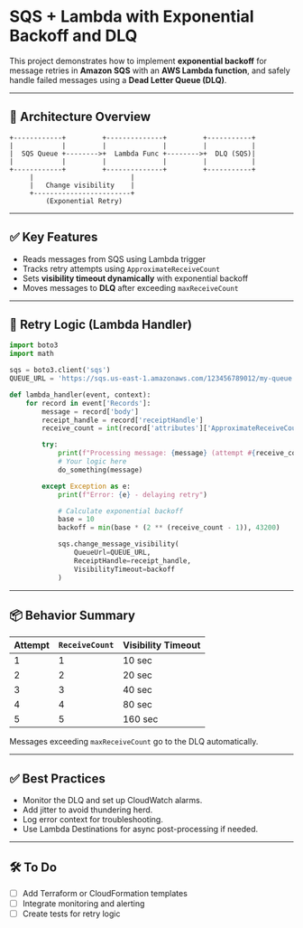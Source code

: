 # SQS + Lambda with Exponential Backoff and DLQ

This project demonstrates how to implement **exponential backoff** for message retries in **Amazon SQS** with an **AWS Lambda function**, and safely handle failed messages using a **Dead Letter Queue (DLQ)**.

---

## 📐 Architecture Overview

```
+------------+         +--------------+         +-----------+
|            |         |              |         |           |
|  SQS Queue +-------->+  Lambda Func +-------->+  DLQ (SQS)|
|            |         |              |         |           |
+------------+         +--------------+         +-----------+
     |                        |
     |   Change visibility    |
     +------------------------+
         (Exponential Retry)
```

---

## ✅ Key Features

- Reads messages from SQS using Lambda trigger
- Tracks retry attempts using `ApproximateReceiveCount`
- Sets **visibility timeout dynamically** with exponential backoff
- Moves messages to **DLQ** after exceeding `maxReceiveCount`

---

## 🧠 Retry Logic (Lambda Handler)

```python
import boto3
import math

sqs = boto3.client('sqs')
QUEUE_URL = 'https://sqs.us-east-1.amazonaws.com/123456789012/my-queue'

def lambda_handler(event, context):
    for record in event['Records']:
        message = record['body']
        receipt_handle = record['receiptHandle']
        receive_count = int(record['attributes']['ApproximateReceiveCount'])

        try:
            print(f"Processing message: {message} (attempt #{receive_count})")
            # Your logic here
            do_something(message)

        except Exception as e:
            print(f"Error: {e} - delaying retry")

            # Calculate exponential backoff
            base = 10
            backoff = min(base * (2 ** (receive_count - 1)), 43200)

            sqs.change_message_visibility(
                QueueUrl=QUEUE_URL,
                ReceiptHandle=receipt_handle,
                VisibilityTimeout=backoff
            )
```

---

## 📦 Behavior Summary

| Attempt | `ReceiveCount` | Visibility Timeout |
|---------|----------------|--------------------|
| 1       | 1              | 10 sec             |
| 2       | 2              | 20 sec             |
| 3       | 3              | 40 sec             |
| 4       | 4              | 80 sec             |
| 5       | 5              | 160 sec            |

Messages exceeding `maxReceiveCount` go to the DLQ automatically.

---

## ✅ Best Practices

- Monitor the DLQ and set up CloudWatch alarms.
- Add jitter to avoid thundering herd.
- Log error context for troubleshooting.
- Use Lambda Destinations for async post-processing if needed.

---

## 🛠️ To Do

- [ ] Add Terraform or CloudFormation templates
- [ ] Integrate monitoring and alerting
- [ ] Create tests for retry logic

